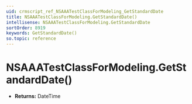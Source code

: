 ```yaml
---
uid: crmscript_ref_NSAAATestClassForModeling_GetStandardDate
title: NSAAATestClassForModeling.GetStandardDate()
intellisense: NSAAATestClassForModeling.GetStandardDate
sortOrder: 8919
keywords: GetStandardDate()
so.topic: reference
---
```


# NSAAATestClassForModeling.GetStandardDate()

* **Returns:** DateTime

